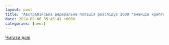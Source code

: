 ```yaml
---
layout: post
title: "Австралійська федеральна поліція розслідує 2000 гаманців криптовалюти"
date: 2024-08-06 05:45:41 +0000
categories: [news]
---
```


[Читати далі](https://cryptohamster.org/uk/avstral-yska-federalna-pol-c-ya-rozsl-du-2000-gamanc-v-kriptovalyuti/)
